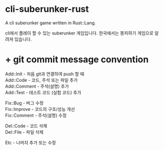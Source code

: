 # cli-suberunker-rust
A cli suberunker game written in Rust::Lang.

cli에서 플레이 할 수 있는 suberunker 게임입니다.
한국에서는 똥피하기 게임으로 알려져 있습니다.

# + git commit message convention

Add::Init - 처음 git과 연결하여 push 할 때  
Add::Code - 코드, 주석 또는 파일 추가  
Add::Comment - 주석(설명) 추가  
Add::Test - 테스트 코드 (실험 코드) 추가  

Fix::Bug - 버그 수정  
Fix::Improve - 코드의 구조/성능 개선  
Fix::Comment - 주석(설명) 수정  

Del::Code - 코드 삭제  
Del::File - 파일 삭제  

Etc - 나머지 추가 또는 수정
